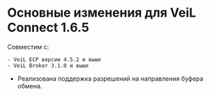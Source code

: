 # Основные изменения для VeiL Connect 1.6.5

Совместим с:

    - VeiL ECP версии 4.5.2 и выше
    - VeiL Broker 3.1.0 и выше
    
- Реализована поддержка разрешений на направления буфера обмена.